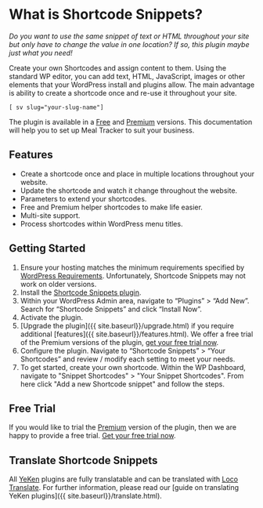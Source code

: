 # What is Shortcode Snippets?

*Do you want to use the same snippet of text or HTML throughout your site but only have to change the value in one location? If so, this plugin maybe just what you need!*

Create your own Shortcodes and assign content to them. Using the standard WP editor, you can add text, HTML, JavaScript, images or other elements that your WordPress install and plugins allow. The main advantage is ability to create a shortcode once and re-use it throughout your site.

```
[ sv slug="your-slug-name"]
```

The plugin is available in a [Free](https://wordpress.org/plugins/shortcode-variables/) and [Premium](https://shop.yeken.uk/product/shortcode-variables/) versions. This documentation will help you to set up Meal Tracker to suit your business.  
  
## Features  
  
* Create a shortcode once and place in multiple locations throughout your website.
* Update the shortcode and watch it change throughout the website.
* Parameters to extend your shortcodes.
* Free and Premium helper shortcodes to make life easier.
* Multi-site support.
* Process shortcodes within WordPress menu titles.

## Getting Started  
  
1. Ensure your hosting matches the minimum requirements specified by [WordPress Requirements](https://wordpress.org/about/requirements/). Unfortunately, Shortcode Snippets may not work on older versions.  
2. Install the [Shortcode Snippets plugin](https://wordpress.org/plugins/shortcode-variables/).  
3. Within your WordPress Admin area, navigate to “Plugins” > “Add New”. Search for “Shortcode Snippets” and click “Install Now”.  
4. Activate the plugin.  
5. [Upgrade the plugin]({{ site.baseurl}}/upgrade.html) if you require additional [features]({{ site.baseurl}}/features.html). We offer a free trial of the Premium versions of the plugin, [get your free trial now](https://shop.yeken.uk/get-a-trial-license/).
6. Configure the plugin. Navigate to “Shortcode Snippets” > “Your Shortcodes” and review / modify each setting to meet your needs.  
7. To get started, create your own shortcode. Within the WP Dashboard, navigate to "Snippet Shortcodes" > "Your Snippet Shortcodes". From here click "Add a new Shortcode snippet" and follow the steps.

## Free Trial 

If you would like to trial the [Premium](https://shop.yeken.uk/product/shortcode-variables/) version of the plugin, then we are happy to provide a free trial. [Get your free trial now](https://shop.yeken.uk/get-a-trial-license/). 

## Translate Shortcode Snippets  
All [YeKen](https://www.yeken.uk) plugins are fully translatable and can be translated with [Loco Translate](https://en-gb.wordpress.org/plugins/loco-translate/). For further information, please read our [guide on translating YeKen plugins]({{ site.baseurl}}/translate.html).